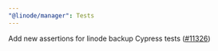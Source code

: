 ```yaml
---
"@linode/manager": Tests
---
```


Add new assertions for linode backup Cypress tests ([#11326](https://github.com/linode/manager/pull/11326))
